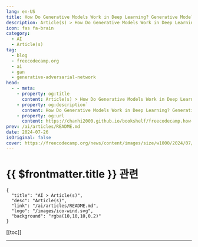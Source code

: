 ```yaml
---
lang: en-US
title: How Do Generative Models Work in Deep Learning? Generative Models For Data Augmentation Explained
description: Article(s) > How Do Generative Models Work in Deep Learning? Generative Models For Data Augmentation Explained
icon: fas fa-brain
category: 
  - AI
  - Article(s)
tag: 
  - blog
  - freecodecamp.org
  - ai
  - gan
  - generative-adversarial-network
head:
  - - meta:
    - property: og:title
      content: Article(s) > How Do Generative Models Work in Deep Learning? Generative Models For Data Augmentation Explained
    - property: og:description`
      content: How Do Generative Models Work in Deep Learning? Generative Models For Data Augmentation Explained
    - property: og:url
      content: https://chanhi2000.github.io/bookshelf/freecodecamp.how-to-build-an-interpretable-ai-deep-learning-model.html
prev: /ai/articles/README.md
date: 2024-07-26
isOriginal: false
cover: https://freecodecamp.org/news/content/images/size/w1000/2024/07/glenn-carstens-peters-1F4MukO0UNg-unsplash.jpg
---
```


# {{ $frontmatter.title }} 관련

```component VPCard
{
  "title": "AI > Article(s)",
  "desc": "Article(s)",
  "link": "/ai/articles/README.md",
  "logo": "/images/ico-wind.svg",
  "background": "rgba(10,10,10,0.2)"
}
```

[[toc]]

---

<SiteInfo
  name="How Do Generative Models Work in Deep Learning? Generative Models For Data Augmentation Explained"
  desc="Data is at the heart of model training in the world of deep learning. The quantity and quality of training data determine the effectiveness of machine learning algorithms.  On the other hand, obtaining massive amounts of precisely categorized data is a difficult and resource-intensive operation. This is where data..."
  url="https://freecodecamp.org/news/how-to-build-an-interpretable-ai-deep-learning-model/"
  logo="https://cdn.freecodecamp.org/universal/favicons/favicon.ico"
  preview="https://freecodecamp.org/news/content/images/size/w1000/2024/07/glenn-carstens-peters-1F4MukO0UNg-unsplash.jpg"/>

<!-- TODO: 작성 -->

